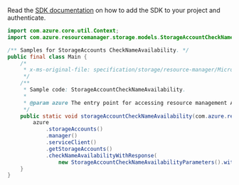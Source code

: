 Read the [SDK documentation](https://github.com/Azure/azure-sdk-for-java/blob/azure-resourcemanager_2.14.0/sdk/resourcemanager/azure-resourcemanager/README.md) on how to add the SDK to your project and authenticate.

```java
import com.azure.core.util.Context;
import com.azure.resourcemanager.storage.models.StorageAccountCheckNameAvailabilityParameters;

/** Samples for StorageAccounts CheckNameAvailability. */
public final class Main {
    /*
     * x-ms-original-file: specification/storage/resource-manager/Microsoft.Storage/stable/2021-09-01/examples/StorageAccountCheckNameAvailability.json
     */
    /**
     * Sample code: StorageAccountCheckNameAvailability.
     *
     * @param azure The entry point for accessing resource management APIs in Azure.
     */
    public static void storageAccountCheckNameAvailability(com.azure.resourcemanager.AzureResourceManager azure) {
        azure
            .storageAccounts()
            .manager()
            .serviceClient()
            .getStorageAccounts()
            .checkNameAvailabilityWithResponse(
                new StorageAccountCheckNameAvailabilityParameters().withName("sto3363"), Context.NONE);
    }
}
```
